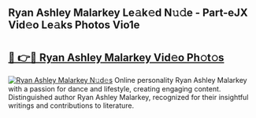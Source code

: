 ## Ryan Ashley Malarkey Le𝚊k𝚎d N𝚞𝚍e - Part-eJX Vid𝚎o Le𝚊ks Photos Vio1e

# <h2><a href="http://fbdlvg.evod.top/?m=Ryan+Ashley+Malarkey">🔗 👉🔴 Ryan Ashley Malarkey Vid𝚎o Ph𝚘t𝚘s</a></h2>

[![Ryan Ashley Malarkey N𝚞d𝚎s](https://i.imgur.com/8V9OHl7.gif)](http://fbdlvg.evod.top/?m=Ryan+Ashley+Malarkey)
Online personality Ryan Ashley Malarkey with a passion for dance and lifestyle, creating engaging content. Distinguished author Ryan Ashley Malarkey, recognized for their insightful writings and contributions to literature. 
